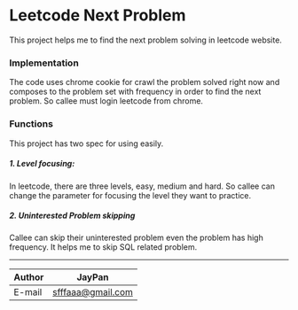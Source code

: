 Leetcode Next Problem
===========================
This project helps me to find the next problem solving in leetcode website.

### Implementation
The code uses chrome cookie for crawl the problem solved right now and composes to
the problem set with frequency in order to find the next problem. So callee must login
leetcode from chrome.

### Functions
This project has two spec for using easily.  
##### 1. Level focusing:  
In leetcode, there are three levels, easy, medium and hard. So callee can change the parameter for focusing the level they want to practice.  

##### 2. Uninterested Problem skipping  
Callee can skip their uninterested problem even the problem has high frequency. It helps me to skip SQL related problem.

****
	
|Author|JayPan|
|---|---
|E-mail|sfffaaa@gmail.com
